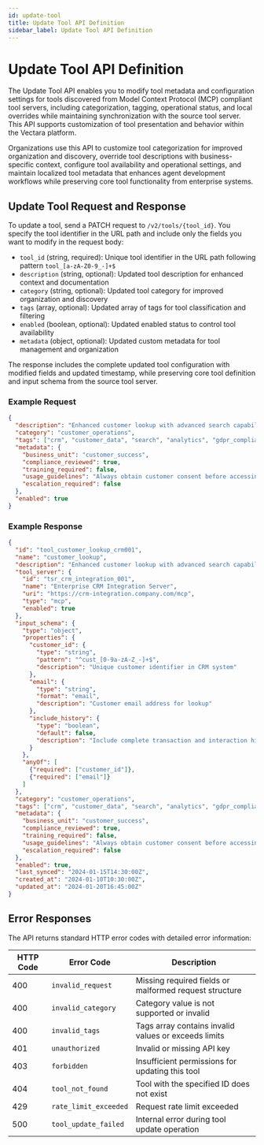 ```yaml
---
id: update-tool
title: Update Tool API Definition
sidebar_label: Update Tool API Definition
---
```


# Update Tool API Definition

The Update Tool API enables you to modify tool metadata and configuration settings for tools discovered from Model Context Protocol (MCP) compliant tool servers, including categorization, tagging, operational status, and local overrides while maintaining synchronization with the source tool server. This API supports customization of tool presentation and behavior within the Vectara platform.

Organizations use this API to customize tool categorization for improved organization and discovery, override tool descriptions with business-specific context, configure tool availability and operational settings, and maintain localized tool metadata that enhances agent development workflows while preserving core tool functionality from enterprise systems.

## Update Tool Request and Response

To update a tool, send a PATCH request to `/v2/tools/{tool_id}`. You specify the tool identifier in the URL path and include only the fields you want to modify in the request body:

- `tool_id` (string, required): Unique tool identifier in the URL path following pattern `tool_[a-zA-Z0-9_-]+$`
- `description` (string, optional): Updated tool description for enhanced context and documentation
- `category` (string, optional): Updated tool category for improved organization and discovery
- `tags` (array, optional): Updated array of tags for tool classification and filtering
- `enabled` (boolean, optional): Updated enabled status to control tool availability
- `metadata` (object, optional): Updated custom metadata for tool management and organization

The response includes the complete updated tool configuration with modified fields and updated timestamp, while preserving core tool definition and input schema from the source tool server.

### Example Request

```json
{
  "description": "Enhanced customer lookup with advanced search capabilities, comprehensive account analytics, and compliance-aware data handling for customer service and sales teams",
  "category": "customer_operations", 
  "tags": ["crm", "customer_data", "search", "analytics", "gdpr_compliant"],
  "metadata": {
    "business_unit": "customer_success",
    "compliance_reviewed": true,
    "training_required": false,
    "usage_guidelines": "Always obtain customer consent before accessing detailed account information",
    "escalation_required": false
  },
  "enabled": true
}
```

### Example Response

```json
{
  "id": "tool_customer_lookup_crm001",
  "name": "customer_lookup",
  "description": "Enhanced customer lookup with advanced search capabilities, comprehensive account analytics, and compliance-aware data handling for customer service and sales teams",
  "tool_server": {
    "id": "tsr_crm_integration_001",
    "name": "Enterprise CRM Integration Server",
    "uri": "https://crm-integration.company.com/mcp",
    "type": "mcp",
    "enabled": true
  },
  "input_schema": {
    "type": "object",
    "properties": {
      "customer_id": {
        "type": "string",
        "pattern": "^cust_[0-9a-zA-Z_-]+$",
        "description": "Unique customer identifier in CRM system"
      },
      "email": {
        "type": "string",
        "format": "email",
        "description": "Customer email address for lookup"
      },
      "include_history": {
        "type": "boolean",
        "default": false,
        "description": "Include complete transaction and interaction history"
      }
    },
    "anyOf": [
      {"required": ["customer_id"]},
      {"required": ["email"]}
    ]
  },
  "category": "customer_operations",
  "tags": ["crm", "customer_data", "search", "analytics", "gdpr_compliant"],
  "metadata": {
    "business_unit": "customer_success",
    "compliance_reviewed": true,
    "training_required": false,
    "usage_guidelines": "Always obtain customer consent before accessing detailed account information",
    "escalation_required": false
  },
  "enabled": true,
  "last_synced": "2024-01-15T14:30:00Z",
  "created_at": "2024-01-10T10:30:00Z",
  "updated_at": "2024-01-20T16:45:00Z"
}
```

## Error Responses

The API returns standard HTTP error codes with detailed error information:

| HTTP Code | Error Code | Description |
|-----------|------------|-------------|
| 400 | `invalid_request` | Missing required fields or malformed request structure |
| 400 | `invalid_category` | Category value is not supported or invalid |
| 400 | `invalid_tags` | Tags array contains invalid values or exceeds limits |
| 401 | `unauthorized` | Invalid or missing API key |
| 403 | `forbidden` | Insufficient permissions for updating this tool |
| 404 | `tool_not_found` | Tool with the specified ID does not exist |
| 429 | `rate_limit_exceeded` | Request rate limit exceeded |
| 500 | `tool_update_failed` | Internal error during tool update operation |